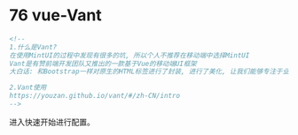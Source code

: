 # 76 vue-Vant

```html
<!--
1.什么是Vant?
在使用MintUI的过程中发现有很多的坑, 所以个人不推荐在移动端中选择MintUI
Vant是有赞前端开发团队又推出的一款基于Vue的移动端UI框架
大白话: 和Bootstrap一样对原生的HTML标签进行了封装, 进行了美化, 让我们能够专注于业务逻辑而不是UI界面

2.Vant使用
https://youzan.github.io/vant/#/zh-CN/intro
-->
```

进入快速开始进行配置。